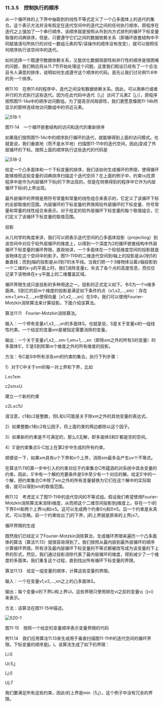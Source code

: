 ### 11.3.5　控制执行的顺序

从一个循环体的上下界中抽取到的线性不等式定义了一个凸多面体上的迭代的集合。这个表示方法并没有假定在迭代空间中的迭代之间的任何执行顺序。原程序在迭代之上强加了一个串行顺序，该顺序就是按照从外到内方式排列的循环下标变量取值的词典排序。但是，只要遵守它们之间的数据依赖关系（即循环嵌套结构中不同赋值语句所执行的对任一数组元素的写/读操作的顺序没有改变），就可以按照任何顺序执行该空间中的迭代。

如何选择一个既遵守数据依赖关系，又能优化数据局部性和并行性的顺序是很困难的问题，我们稍后将从11.7节开始处理这个问题。这里我们假设已经有了一个合法且令人满意的排序，说明如何生成遵守这个顺序的代码。首先让我们讨论例11.6中的另一个排序。

例11.10　在例11.6的程序中，迭代之间没有数据依赖关系。因此，可以用串行或者并行的方式执行这些迭代。因为在此代码中迭代［i,j］访问了元素Z［j,i］，原程序按照图11-14a中的顺序访问数组。为了提高空间局部性，我们更愿意像图11-14b所显示的那样连续地访问数组中的邻近元素。

![518-1](../Images/image04886.jpeg)

图11-14　一个循环嵌套结构的访问和迭代的重新排序

如果我们按照图11-14c中的顺序执行循环的迭代，就能够得到上面的访问模式。也就是说，我们垂直地（而不是水平地）扫描图11-11中的迭代空间，因此j变成了外层循环的下标。按照上面的顺序执行这些迭代的代码是

![518-2](../Images/image04887.jpeg)

给定一个凸多面体和一个下标变量的排序，我们该如何生成循环的界限，使得循环能够按照这些变量的词典排序扫描这个迭代空间？在上面的例子中，约束i≤j在原程序中是作为内层循环下标j的下界出现的，但是在转换得到的程序中它作为内层循环下标i的上界出现。

最外层循环的界限是用符号常量和常量的线性组合来表示的，它定义了该循环下标的全部取值的范围。内层循环的下标变量的界限用较外层循环的下标变量、符号常量和常量的线性组合来表示。对于给定的较外层循环下标变量的每个取值组合，它们定义了该循环下标变量的取值范围。

投影

从几何学的角度来讲，我们可以把表示迭代空间的凸多面体投影（projectiog）到该空间中对应于较外层循环的维度上，以得到一个深度为2的循环嵌套结构中外层循环下标变量的循环界限。直观地讲，一个多面体在一个较低维度空间的投影就是该物体在这个空间中的影子。图11-11中的二维迭代空间到i轴上的投影是从0到5的垂直线；而到j轴的投影是从0到7的水平线。当我们把一个3维物体沿着z轴投影到一个二维的x-y的平面上时，我们消除变量z，失去了各个点的高度信息，而仅仅记录下该物体在x-y平面上的二维覆盖区域。

循环界限生成只是投影的多种用途之一。投影的正式定义如下。令S为一个n维多面体。S到它的前m个维度的投影是满足如下条件的点（x1,x2,…,xm）：存在xm+1,xm+2,…,xn使得向量［x1,x2,…,xn］在S中。我们可以使用Fourier-Motzkin消除算法来计算投影。下面介绍该算法。

算法11.11　Fourier-Motzkin消除算法。

输入：一个带有变量x1,x2,…,xn的多面体S。也就是说，S是关于变量xi的一组线性约束。一个给定的变量xm是被指定需要消除的变量。

输出：一个关于变量x1,x2,…xm-1,xm+1,…,xn（即除xm之外的所有S的变量）的多面体S′。S′是S到除第m个维度之外的所有维度的投影。

方法：令C是S中所有涉及xm的约束的集合。执行下列步骤：

1）对于C中关于xm的每一对上界和下界，比如

L≤c1xm

c2xm≤U

建立一个新的约束

c2L≤c1U

请注意，c1和c2是整数，但L和U可能是关于除xm之外的其他变量的表达式。

2）如果整数c1和c2有公因子，将上面约束的两边都除以这个因子。

3）如果新的约束是不可满足的，那么S无解，即多面体S和S′都是空的空间。

4）S′是约束集合S-C加上在第2步中生成的所有约束。

顺便说一下，如果xm具有u个下界和v个上界，消除xm最多会产生uv个不等式。

在算法11.11的第一步中引入的约束对应于约束集合C所蕴涵的对系统中其余变量的约束。因此，S′中有一个解的充要条件是S中至少有一个对应的解。给定S′中的一个解，把约束集合C中除了xm之外的所有变量替换为它们在这个解中的实际取值，就可以得到xm的取值范围。

例11.12　考虑定义了图11-11中的迭代空间的不等式组。假设我们希望使用Fourier-Motzkin消除算法来消除i维度，从而把这个二维空间投影到j维度上。存在一个i的下界0≤i和两个上界i≤j和i≤5。这可以生成两个约束0≤j和0≤5。后一个约束是永真式，可以忽略。前一个约束给出了j的下界，j的上界就是原来的上界j≤7。

循环界限的生成

既然我们已经定义了Fourier-Motzkin消除算法，生成循环界限来遍历一个凸多面体的算法（算法11.13）就很容易得到了。我们按照从最内层到最外层循环的顺序计算循环界限。所有涉及最内层循环下标变量的不等式都被改写成为该变量的下上界的形式。然后，我们通过投影消除代表了最内层循环的维度，得到减少了一个维度的多面体。我们重复这个过程，直到找出所有循环下标变量的界限。

算法11.13　给定一组变量的顺序，计算这些变量的界限。

输入：一个在变量v1,v2,…,vn之上的凸多面体S。

输出：每个变量vi的下界Li和上界Ui，这些界限只使用排在vi之前的变量vj（j<i）来表示。

方法：该算法在图11-15中描述。

![520-1](../Images/image04888.jpeg)

图11-15　按照一个给定的变量顺序表示变量界限的代码

例11.14　我们应用算法11.13来生成用于垂直扫描图11-11中的迭代空间的循环界限。下标变量的顺序是j，i。该算法生成了如下的界限：

Li:0

Ui:5,j

Lj:0

Uj:7

我们要满足所有这些约束，因此i的上界是min（5,j）。这个例子中没有冗余的界限。
